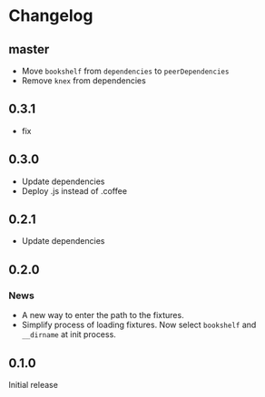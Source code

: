 # Changelog

## master

* Move ``bookshelf`` from `dependencies` to `peerDependencies`
* Remove ``knex`` from dependencies

## 0.3.1

* fix

## 0.3.0

* Update dependencies
* Deploy .js instead of .coffee

## 0.2.1

* Update dependencies

## 0.2.0

### News

* A new way to enter the path to the fixtures.
* Simplify process of loading fixtures. Now select `bookshelf` and `__dirname` at init process.

## 0.1.0

Initial release
